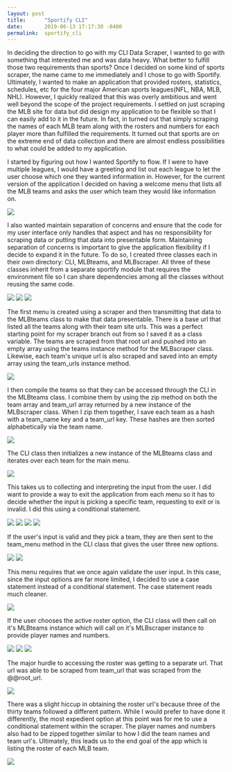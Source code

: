 ```yaml
---
layout: post
title:      "Sportify CLI"
date:       2019-06-13 17:17:30 -0400
permalink:  sportify_cli
---
```



In deciding the direction to go with my CLI Data Scraper, I wanted to go with something that interested me and was data heavy.  What better to fulfill those two requirements than sports? Once I decided on some kind of sports scraper, the name came to me immediately and I chose to go with Sportify.  Ultimately, I wanted to make an application that provided rosters, statistics, schedules, etc for the four major American sports leagues(NFL, NBA, MLB, NHL).  However, I quickly realized that this was overly ambitious and went well beyond the scope of the project requirements.  I settled on just scraping the MLB site for data but did design my application to be flexible so that I can easily add to it in the future.  In fact, in turned out that simply scraping the names of each MLB team along with the rosters and numbers for each player more than fulfilled the requirements.  It turned out that sports are on the extreme end of data collection and there are almost endless possibilities to what could be added to my application.  

I started by figuring out how I wanted Sportify to flow.  If I were to have multiple leagues, I would have a greeting and list out each league to let the user choose which one they wanted information in.  However, for the current version of the application I decided on having a welcome menu that lists all the MLB teams and asks the user which team they would like information on. 

![](https://i.imgur.com/2S2N75B.png)

I also wanted maintain separation of concerns and ensure that the code for my user interface only handles that aspect and has no responsibility for scraping data or putting that data into presentable form.  Maintaining separation of concerns is important to give the application flexibility if I decide to expand it in the future.  To do so, I created three classes each in their own directory: CLI, MLBteams, and MLBscraper.  All three of these classes inherit from a separate sportify module that requires the environment file so I can share dependencies among all the classes without reusing the same code.  

![](https://i.imgur.com/hLhab0c.png)
![](https://i.imgur.com/oQ0hXuo.png)
![](https://i.imgur.com/b6p0YN6.png)

The first menu is created using a scraper and then transmitting that data to the MLBteams class to make that data presentable.  There is a base url that listed all the teams along with their team site urls.  This was a perfect starting point for my scraper branch out from so I saved it as a class variable.  The teams are scraped from that root url and pushed into an empty array using the teams instance method for the MLBscraper class.  Likewise, each team's unique url is also scraped and saved into an empty array using the team_urls instance method.

![](https://i.imgur.com/pHO7pOW.png)

I then compile the teams so that they can be accessed through the CLI in the MLBteams class.  I combine them by using the zip method on both the team array and team_url array returned by a new instance of the MLBscraper class.  When I zip them together, I save each team as a hash with a team_name key and a team_url key.  These hashes are then sorted alphabetically via the team name.

![](https://i.imgur.com/OI9foU9.png)

The CLI class then initializes a new instance of the MLBteams class and iterates over each team for the main menu.

![](https://i.imgur.com/RFtED7D.png)

This takes us to collecting and interpreting the input from the user.  I did want to provide a way to exit the application from each menu so it has to decide whether the input is picking a specific team, requesting to exit or is invalid.  I did this using a conditional statement.

![](https://i.imgur.com/sfvtcEn.png)
![](https://i.imgur.com/oWEbiuV.png)
![](https://i.imgur.com/RxswNAd.png)
![](https://i.imgur.com/hk055vR.png)

If the user's input is valid and they pick a team, they are then sent to the team_menu method in the CLI class that gives the user three new options.

![](https://i.imgur.com/aSvonb6.png)
![](https://i.imgur.com/wCLOYWW.png)

This menu requires that we once again validate the user input.  In this case, since the input options are far more limited, I decided to use a case statement instead of a conditional statement.  The case statement reads much cleaner.

![](https://i.imgur.com/EsubkOV.png)

If the user chooses the active roster option, the CLI class will then call on it's MLBteams instance which will call on it's MLBscraper instance to provide player names and numbers.

![](https://i.imgur.com/pW6adry.png)
![](https://i.imgur.com/l4qFCqg.png)
![](https://i.imgur.com/rKIkwkL.png)

The major hurdle to accessing the roster was getting to a separate url.  That url was able to be scraped from team_url that was scraped from the @@root_url.

![](https://i.imgur.com/eTICtUJ.png)

There was a slight hiccup in obtaining the roster url's because three of the thirty teams followed a different pattern.  While I would prefer to have done it differently, the most expedient option at this point was for me to use a conditional statement within the scraper.  The player names and numbers also had to be zipped together similar to how I did the team names and team url's.    Ultimately, this leads us to the end goal of the app which is listing the roster of each MLB team.

![](https://i.imgur.com/cxNmLy7.png)
